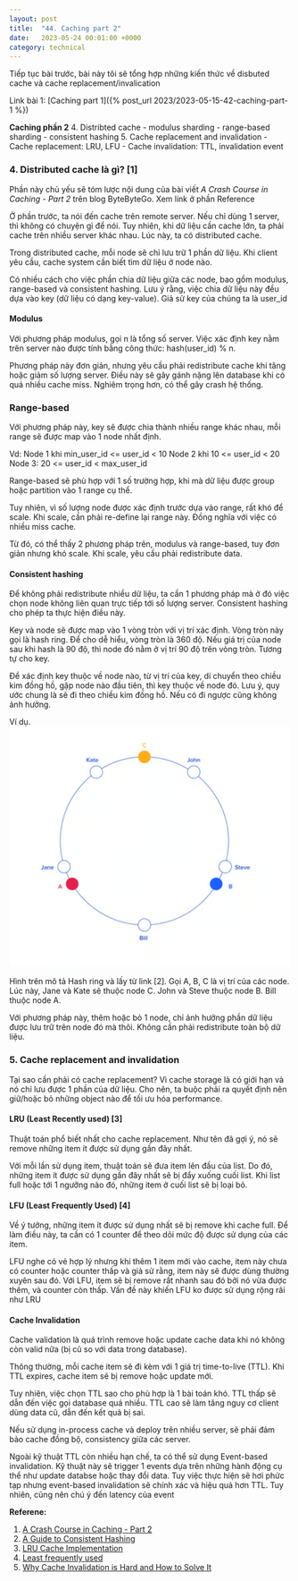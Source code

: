 ```yaml
---
layout: post
title:  "44. Caching part 2"
date:   2023-05-24 00:01:00 +0000
category: technical
---
```


Tiếp tục bài trước, bài này tôi sẽ tổng hợp những kiến thức về disbuted cache và cache replacement/invalication

Link bài 1: [Caching part 1]({% post_url 2023/2023-05-15-42-caching-part-1 %})

**Caching phần 2**
4. Distribted cache 
    - modulus sharding 
    - range-based sharding 
    - consistent hashing 
5. Cache replacement and invalidation
    - Cache replacement: LRU, LFU
    - Cache invalidation: TTL, invalidation event


### 4. Distributed cache là gì? [1]
Phần này chủ yếu sẽ tóm lược nội dung của bài viết *A Crash Course in Caching - Part 2* trên blog ByteByteGo. Xem link ở phần Reference

Ở phần trước, ta nói đến cache trên remote server. Nếu chỉ dùng 1 server, thì không có chuyện gì để nói. Tuy nhiên, khi dữ liệu cần cache lớn, ta phải cache trên nhiều server khác nhau. Lúc này, ta có distributed cache. 

Trong distributed cache, mỗi node sẽ chỉ lưu trữ 1 phần dữ liệu. Khi client yêu cầu, cache system cần biết tìm dữ liệu ở node nào. 

Có nhiều cách cho việc phần chia dữ liệu giữa các node, bao gồm modulus, range-based và consistent hashing. Lưu ý rằng, việc chia dữ liệu này đều dựa vào key (dữ liệu có dạng key-value). Giả sử key của chúng ta là user_id

#### Modulus 
Với phương pháp modulus, gọi n là tổng số server. Việc xác định key nằm trên server nào được tính bằng công thức: hash(user_id) % n. 

Phương pháp này đơn giản, nhưng yêu cầu phải redistribute cache khi tăng hoặc giảm số lượng server. Điều này sẽ gây gánh nặng lên database khi có quá nhiều cache miss. Nghiêm trọng hơn, có thể gây crash hệ thống.

### Range-based
Với phương pháp này, key sẽ được chia thành nhiều range khác nhau, mỗi range sẽ được map vào 1 node nhất định.

Vd: Node 1 khi min_user_id <= user_id < 10 
    Node 2 khi 10 <= user_id < 20 
    Node 3: 20 <= user_id < max_user_id 

Range-based sẽ phù hợp với 1 số trường hợp, khi mà dữ liệu được group hoặc partition vào 1 range cụ thể. 

Tuy nhiên, vì số lượng node được xác định trước dựa vào range, rất khó để scale. Khi scale, cần phải re-define lại range này. Đồng nghĩa với việc có nhiều miss cache. 

Từ đó, có thể thấy 2 phương pháp trên, modulus và range-based, tuy đơn giản nhưng khó scale. Khi scale, yêu cầu phải redistribute data.

#### Consistent hashing 
Để không phải redistribute nhiều dữ liệu, ta cần 1 phương pháp mà ở đó việc chọn node không liên quan trực tiếp tới số lượng server. Consistent hashing cho phép ta thực hiện điều này. 

Key và node sẽ được map vào 1 vòng tròn với vị trí xác định. Vòng tròn này gọi là hash ring. Để cho dễ hiểu, vòng tròn là 360 độ. Nếu giá trị của node sau khi hash là 90 độ, thì node đó nằm ở vị trí 90 độ trên vòng tròn. Tương tự cho key. 

Để xác định key thuộc về node nào, từ vị trí của key, di chuyển theo chiều kim đồng hồ, gặp node nào đầu tiên, thì key thuộc về node đó. Lưu ý, quy ước chung là sẽ đi theo chiều kim đồng hồ. Nếu có đi ngược cũng không ảnh hưởng.

Ví dụ. 
![Hash ring](/assets/images//2023/2023_05_24_hash_ring.png "Hash ring. Tham khảo [2]")

Hình trên mô tả Hash ring và lấy từ link [2]. Gọi A, B, C là vị trí của các node. Lúc này, Jane và Kate sẽ thuộc node C. John và Steve thuộc node B. Bill thuộc node A. 

Với phương pháp này, thêm hoặc bỏ 1 node, chỉ ảnh hưởng phần dữ liệu được lưu trữ trên node đó mà thôi. Không cần phải redistribute toàn bộ dữ liệu.

### 5. Cache replacement and invalidation 
Tại sao cần phải có cache replacement? Vì cache storage là có giới hạn và nó chỉ lưu được 1 phần của dữ liệu. Cho nên, ta buộc phải ra quyết định nên giữ/hoặc bỏ những object nào để tối ưu hóa performance.

#### LRU (Least Recently used) [3]
Thuật toán phổ biết nhất cho cache replacement. Như tên đã gợi ý, nó sẽ remove những item ít được sử dụng gần đây nhất. 

Với mỗi lần sử dụng item, thuật toán sẽ đưa item lên đầu của list. Do đó, những item ít được sử dụng gần đây nhất sẽ bị đẩy xuống cuối list. Khi list full hoặc tới 1 ngưỡng nào đó, những item ở cuối list sẽ bị loại bỏ. 

#### LFU (Least Frequently Used) [4]
Về ý tưởng, những item ít được sử dụng nhất sẽ bị remove khi cache full. Để làm điều này, ta cần có 1 counter để theo dõi mức độ được sử dụng của các item. 

LFU nghe có vẻ hợp lý nhưng khi thêm 1 item mới vào cache, item này chưa có counter hoặc counter thấp và giả sử rằng, item này sẽ được dùng thường xuyên sau đó. Với LFU, item sẽ bị remove rất nhanh sau đó bởi nó vừa được thêm, và counter còn thấp. Vấn đề này khiến LFU ko được sử dụng rộng rãi như LRU 

#### Cache Invalidation
Cache validation là quá trình remove hoặc update cache data khi nó không còn valid nữa (bị cũ so với data trong database).

Thông thường, mỗi cache item sẽ đi kèm với 1 giá trị time-to-live (TTL). Khi TTL expires, cache item sẽ bị remove hoặc update mới. 

Tuy nhiên, việc chọn TTL sao cho phù hợp là 1 bài toán khó. TTL thấp sẽ dẫn đến việc gọi database quá nhiều. TTL cao sẽ làm tăng nguy cơ client dùng data cũ, dẫn đến kết quả bị sai. 

Nếu sử dụng in-process cache và deploy trên nhiều server, sẽ phải đảm bảo cache đồng bộ, consistency giữa các server. 

Ngoài kỹ thuật TTL còn nhiều hạn chế, ta có thể sử dụng Event-based invalidation. Kỹ thuật này sẽ trigger 1 events dựa trên những hành động cụ thể như update databse hoặc thay đổi data. Tuy việc thực hiện sẽ hơi phức tạp nhưng event-based invalidation sẽ chính xác và hiệu quả hơn TTL. Tuy nhiên, cũng nên chú ý đến latency của event

**Referene:** 
1. [A Crash Course in Caching - Part 2](https://blog.bytebytego.com/p/a-crash-course-in-caching-part-2)
2. [A Guide to Consistent Hashing](https://www.toptal.com/big-data/consistent-hashing)
3. [LRU Cache Implementation](https://www.geeksforgeeks.org/lru-cache-implementation/)
4. [Least frequently used](https://en.wikipedia.org/wiki/Least_frequently_used)
5. [Why Cache Invalidation is Hard and How to Solve It](https://levelup.gitconnected.com/why-cache-invalidation-is-hard-and-how-to-solve-it-7921ffe4f6eb)
